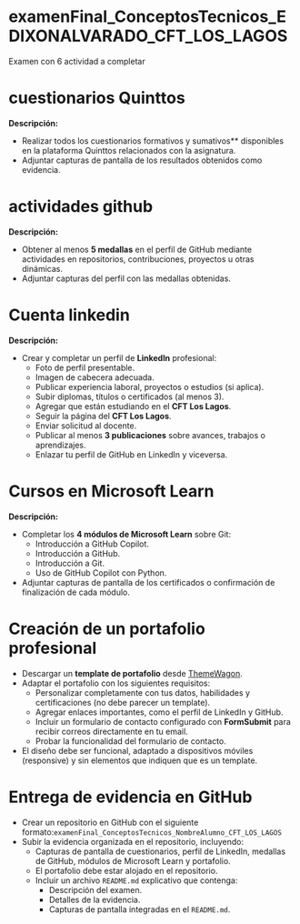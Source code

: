 # examenFinal_ConceptosTecnicos_EDIXONALVARADO_CFT_LOS_LAGOS

Examen con 6 actividad a completar

# cuestionarios Quinttos

**Descripción:**   

- Realizar todos los cuestionarios formativos y sumativos** disponibles en la plataforma Quinttos relacionados con la asignatura.
- Adjuntar capturas de pantalla de los resultados obtenidos como evidencia.

# actividades github

**Descripción:**

- Obtener al menos **5 medallas** en el perfil de GitHub mediante actividades en repositorios, contribuciones, proyectos u otras dinámicas.
- Adjuntar capturas del perfil con las medallas obtenidas.

# Cuenta linkedin

**Descripción:**

- Crear y completar un perfil de **LinkedIn** profesional:
    - Foto de perfil presentable.
    - Imagen de cabecera adecuada.
    - Publicar experiencia laboral, proyectos o estudios (si aplica).
    - Subir diplomas, títulos o certificados (al menos 3).
    - Agregar que están estudiando en el **CFT Los Lagos**.
    - Seguir la página del **CFT Los Lagos**.
    - Enviar solicitud al docente.
    - Publicar al menos **3 publicaciones** sobre avances, trabajos o aprendizajes.
    - Enlazar tu perfil de GitHub en LinkedIn y viceversa.

# Cursos en Microsoft Learn

**Descripción:**

- Completar los **4 módulos de Microsoft Learn** sobre Git:
    - Introducción a GitHub Copilot.
    - Introducción a GitHub.
    - Introducción a Git.
    - Uso de GitHub Copilot con Python.
- Adjuntar capturas de pantalla de los certificados o confirmación de finalización de cada módulo.

# Creación de un portafolio profesional

- Descargar un **template de portafolio** desde [ThemeWagon](https://themewagon.com/theme-tag/portfolio-template/).
- Adaptar el portafolio con los siguientes requisitos:
    - Personalizar completamente con tus datos, habilidades y certificaciones (no debe parecer un template).
    - Agregar enlaces importantes, como el perfil de LinkedIn y GitHub.
    - Incluir un formulario de contacto configurado con **FormSubmit** para recibir correos directamente en tu email.
    - Probar la funcionalidad del formulario de contacto.
- El diseño debe ser funcional, adaptado a dispositivos móviles (responsive) y sin elementos que indiquen que es un template.

# Entrega de evidencia en GitHub

- Crear un repositorio en GitHub con el siguiente formato:`examenFinal_ConceptosTecnicos_NombreAlumno_CFT_LOS_LAGOS`
- Subir la evidencia organizada en el repositorio, incluyendo:
    - Capturas de pantalla de cuestionarios, perfil de LinkedIn, medallas de GitHub, módulos de Microsoft Learn y portafolio.
    - El portafolio debe estar alojado en el repositorio.
    - Incluir un archivo `README.md` explicativo que contenga:
        - Descripción del examen.
        - Detalles de la evidencia.
        - Capturas de pantalla integradas en el `README.md`.

